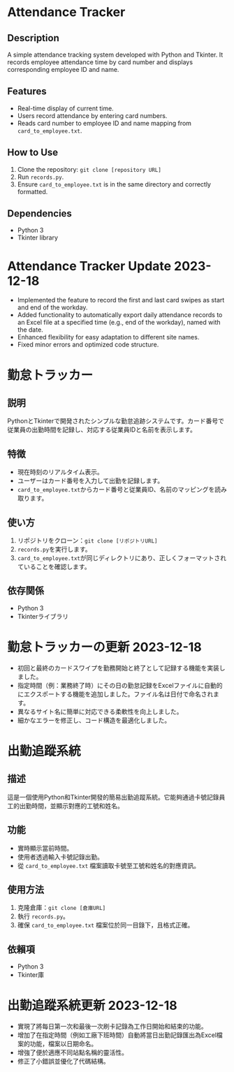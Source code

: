 # Attendance Tracker

## Description
A simple attendance tracking system developed with Python and Tkinter. It records employee attendance time by card number and displays corresponding employee ID and name.

## Features
- Real-time display of current time.
- Users record attendance by entering card numbers.
- Reads card number to employee ID and name mapping from `card_to_employee.txt`.

## How to Use
1. Clone the repository: `git clone [repository URL]`
2. Run `records.py`.
3. Ensure `card_to_employee.txt` is in the same directory and correctly formatted.

## Dependencies
- Python 3
- Tkinter library

# Attendance Tracker Update 2023-12-18

- Implemented the feature to record the first and last card swipes as start and end of the workday.
- Added functionality to automatically export daily attendance records to an Excel file at a specified time (e.g., end of the workday), named with the date.
- Enhanced flexibility for easy adaptation to different site names.
- Fixed minor errors and optimized code structure.

# 勤怠トラッカー

## 説明
PythonとTkinterで開発されたシンプルな勤怠追跡システムです。カード番号で従業員の出勤時間を記録し、対応する従業員IDと名前を表示します。

## 特徴
- 現在時刻のリアルタイム表示。
- ユーザーはカード番号を入力して出勤を記録します。
- `card_to_employee.txt`からカード番号と従業員ID、名前のマッピングを読み取ります。

## 使い方
1. リポジトリをクローン：`git clone [リポジトリURL]`
2. `records.py`を実行します。
3. `card_to_employee.txt`が同じディレクトリにあり、正しくフォーマットされていることを確認します。

## 依存関係
- Python 3
- Tkinterライブラリ

# 勤怠トラッカーの更新 2023-12-18

- 初回と最終のカードスワイプを勤務開始と終了として記録する機能を実装しました。
- 指定時間（例：業務終了時）にその日の勤怠記録をExcelファイルに自動的にエクスポートする機能を追加しました。ファイル名は日付で命名されます。
- 異なるサイト名に簡単に対応できる柔軟性を向上しました。
- 細かなエラーを修正し、コード構造を最適化しました。

# 出勤追蹤系統

## 描述
這是一個使用Python和Tkinter開發的簡易出勤追蹤系統。它能夠通過卡號記錄員工的出勤時間，並顯示對應的工號和姓名。

## 功能
- 實時顯示當前時間。
- 使用者透過輸入卡號記錄出勤。
- 從 `card_to_employee.txt` 檔案讀取卡號至工號和姓名的對應資訊。

## 使用方法
1. 克隆倉庫：`git clone [倉庫URL]`
2. 執行 `records.py`。
3. 確保 `card_to_employee.txt` 檔案位於同一目錄下，且格式正確。

## 依賴項
- Python 3
- Tkinter庫

# 出勤追蹤系統更新 2023-12-18

- 實現了將每日第一次和最後一次刷卡記錄為工作日開始和結束的功能。
- 增加了在指定時間（例如工廠下班時間）自動將當日出勤記錄匯出為Excel檔案的功能，檔案以日期命名。
- 增強了便於適應不同站點名稱的靈活性。
- 修正了小錯誤並優化了代碼結構。
